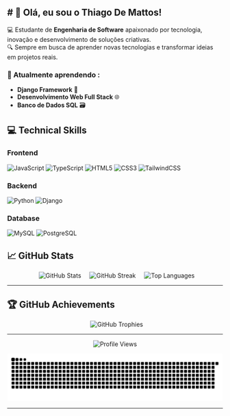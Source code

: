 ## # 👋 Olá, eu sou o Thiago De Mattos!

💻 Estudante de **Engenharia de Software** apaixonado por tecnologia, inovação e desenvolvimento de soluções criativas.   
🔍 Sempre em busca de aprender novas tecnologias e transformar ideias em projetos reais.

### 🌱 Atualmente aprendendo :
- **Django Framework** 🐍  
- **Desenvolvimento Web Full Stack** 🌐  
- **Banco de Dados SQL** 🗃️  

## 💻 Technical Skills
### Frontend

![JavaScript](https://img.shields.io/badge/javascript-%23323330.svg?style=for-the-badge&logo=javascript&logoColor=%23F7DF1E)
![TypeScript](https://img.shields.io/badge/typescript-%23007ACC.svg?style=for-the-badge&logo=typescript&logoColor=white)
![HTML5](https://img.shields.io/badge/html5-%23E34F26.svg?style=for-the-badge&logo=html5&logoColor=white)
![CSS3](https://img.shields.io/badge/css3-%231572B6.svg?style=for-the-badge&logo=css3&logoColor=white)
![TailwindCSS](https://img.shields.io/badge/tailwindcss-%2338B2AC.svg?style=for-the-badge&logo=tailwind-css&logoColor=white)

### Backend
![Python](https://img.shields.io/badge/python-3670A0?style=for-the-badge&logo=python&logoColor=ffdd54)
![Django](https://img.shields.io/badge/Django-092E20?style=for-the-badge&logo=django&logoColor=white)

### Database
![MySQL](https://img.shields.io/badge/mysql-%2300f.svg?style=for-the-badge&logo=mysql&logoColor=white)
![PostgreSQL](https://img.shields.io/badge/PostgreSQL-316192?style=for-the-badge&logo=postgresql&logoColor=white)

## 📈 GitHub Stats

<div align="center">
  <img src="https://github-readme-stats-sigma-five.vercel.app/api?username=thiago-de-mattos&show_icons=true&theme=merko&include_all_commits=true&count_private=true" alt="GitHub Stats" />
  
  <img src="https://github-readme-streak-stats.herokuapp.com/?user=thiago-de-mattos&theme=merko&hide_border=false" alt="GitHub Streak" />
  
  <img src="https://github-readme-stats.vercel.app/api/top-langs/?username=thiago-de-mattos&theme=merko&hide_border=false&include_all_commits=true&count_private=true&layout=compact" alt="Top Languages" />
</div>

---

## 🏆 GitHub Achievements

<div align="center">
  <img src="https://github-profile-trophy.vercel.app/?username=thiago-de-mattos&theme=radical&no-frame=false&no-bg=true&margin-w=4" alt="GitHub Trophies" />
</div>

---

<div align="center">
  <img src="https://komarev.com/ghpvc/?username=thiago-de-mattos&label=Profile%20Views&color=0e75b6&style=flat" alt="Profile Views" />
</div>

![Matrix Snake animation](https://github.com/thiago-de-mattos/thiago-de-mattos/blob/output/snake-matrix.svg)




---
